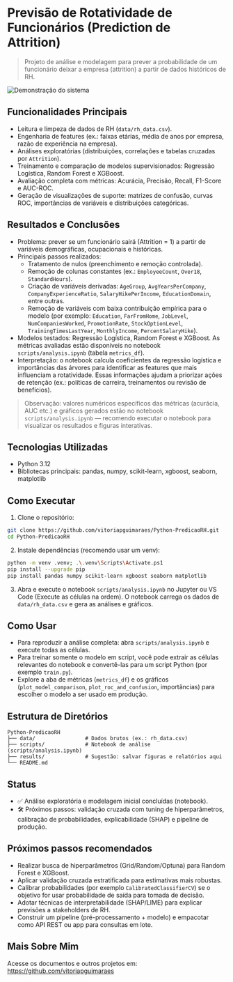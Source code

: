 # Previsão de Rotatividade de Funcionários (Prediction de Attrition)

> Projeto de análise e modelagem para prever a probabilidade de um funcionário deixar a empresa (attrition) a partir de dados históricos de RH.

![Demonstração do sistema](results/demo-placeholder.png)

## Funcionalidades Principais

- Leitura e limpeza de dados de RH (`data/rh_data.csv`).
- Engenharia de features (ex.: faixas etárias, média de anos por empresa, razão de experiência na empresa).
- Análises exploratórias (distribuições, correlações e tabelas cruzadas por `Attrition`).
- Treinamento e comparação de modelos supervisionados: Regressão Logística, Random Forest e XGBoost.
- Avaliação completa com métricas: Acurácia, Precisão, Recall, F1-Score e AUC-ROC.
- Geração de visualizações de suporte: matrizes de confusão, curvas ROC, importâncias de variáveis e distribuições categóricas.

## Resultados e Conclusões

- Problema: prever se um funcionário sairá (Attrition = 1) a partir de variáveis demográficas, ocupacionais e históricas.
- Principais passos realizados:
  - Tratamento de nulos (preenchimento e remoção controlada).
  - Remoção de colunas constantes (ex.: `EmployeeCount`, `Over18`, `StandardHours`).
  - Criação de variáveis derivadas: `AgeGroup`, `AvgYearsPerCompany`, `CompanyExperienceRatio`, `SalaryHikePerIncome`, `EducationDomain`, entre outras.
  - Remoção de variáveis com baixa contribuição empírica para o modelo (por exemplo: `Education`, `FarFromHome`, `JobLevel`, `NumCompaniesWorked`, `PromotionRate`, `StockOptionLevel`, `TrainingTimesLastYear`, `MonthlyIncome`, `PercentSalaryHike`).
- Modelos testados: Regressão Logística, Random Forest e XGBoost. As métricas avaliadas estão disponíveis no notebook `scripts/analysis.ipynb` (tabela `metrics_df`).
- Interpretação: o notebook calcula coeficientes da regressão logística e importâncias das árvores para identificar as features que mais influenciam a rotatividade. Essas informações ajudam a priorizar ações de retenção (ex.: políticas de carreira, treinamentos ou revisão de benefícios).

> Observação: valores numéricos específicos das métricas (acurácia, AUC etc.) e gráficos gerados estão no notebook `scripts/analysis.ipynb` — recomendo executar o notebook para visualizar os resultados e figuras interativas.

## Tecnologias Utilizadas

- Python 3.12
- Bibliotecas principais: pandas, numpy, scikit-learn, xgboost, seaborn, matplotlib

## Como Executar

1. Clone o repositório:

```bash
git clone https://github.com/vitoriapguimaraes/Python-PredicaoRH.git
cd Python-PredicaoRH
```

2. Instale dependências (recomendo usar um venv):

```bash
python -m venv .venv; .\.venv\Scripts\Activate.ps1
pip install --upgrade pip
pip install pandas numpy scikit-learn xgboost seaborn matplotlib
```

3. Abra e execute o notebook `scripts/analysis.ipynb` no Jupyter ou VS Code (Execute as células na ordem). O notebook carrega os dados de `data/rh_data.csv` e gera as análises e gráficos.

## Como Usar

- Para reproduzir a análise completa: abra `scripts/analysis.ipynb` e execute todas as células.
- Para treinar somente o modelo em script, você pode extrair as células relevantes do notebook e convertê-las para um script Python (por exemplo `train.py`).
- Explore a aba de métricas (`metrics_df`) e os gráficos (`plot_model_comparison`, `plot_roc_and_confusion`, importâncias) para escolher o modelo a ser usado em produção.

## Estrutura de Diretórios

```
Python-PredicaoRH
├── data/                # Dados brutos (ex.: rh_data.csv)
├── scripts/             # Notebook de análise (scripts/analysis.ipynb)
├── results/             # Sugestão: salvar figuras e relatórios aqui
└── README.md
```

## Status

- ✅ Análise exploratória e modelagem inicial concluídas (notebook).
- 🛠️ Próximos passos: validação cruzada com tuning de hiperparâmetros, calibração de probabilidades, explicabilidade (SHAP) e pipeline de produção.

## Próximos passos recomendados

- Realizar busca de hiperparâmetros (Grid/Random/Optuna) para Random Forest e XGBoost.
- Aplicar validação cruzada estratificada para estimativas mais robustas.
- Calibrar probabilidades (por exemplo `CalibratedClassifierCV`) se o objetivo for usar probabilidade de saída para tomada de decisão.
- Adotar técnicas de interpretabilidade (SHAP/LIME) para explicar previsões a stakeholders de RH.
- Construir um pipeline (pré-processamento + modelo) e empacotar como API REST ou app para consultas em lote.

## Mais Sobre Mim

Acesse os documentos e outros projetos em: https://github.com/vitoriapguimaraes
